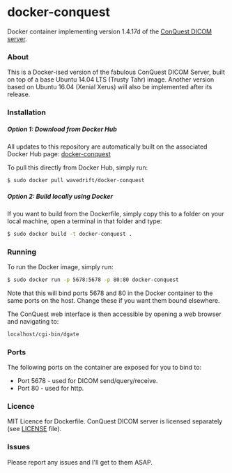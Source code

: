 # docker-conquest
Docker container implementing version 1.4.17d of the [ConQuest DICOM server]. 

[ConQuest DICOM server]: <https://ingenium.home.xs4all.nl/dicom.html>

### About
This is a Docker-ised version of the fabulous ConQuest DICOM Server, built on top of a base Ubuntu 14.04 LTS (Trusty Tahr) image.  Another version based on Ubuntu 16.04 (Xenial Xerus) will also be implemented after its release.


### Installation
##### Option 1: Download from Docker Hub
All updates to this repository are automatically built on the associated Docker Hub page: [docker-conquest]

[docker-conquest]: <https://hub.docker.com/r/wavedrift/docker-conquest/>

To pull this directly from Docker Hub, simply run:
```sh
$ sudo docker pull wavedrift/docker-conquest
```


##### Option 2: Build locally using Docker
If you want to build from the Dockerfile, simply copy this to a folder on your local machine, open a terminal in that folder and type:
```sh
$ sudo docker build -t docker-conquest .
```

### Running
To run the Docker image, simply run:
```sh
$ sudo docker run -p 5678:5678 -p 80:80 docker-conquest
```
Note that this will bind ports 5678 and 80 in the Docker container to the same ports on the host.  Change these if you want them bound elsewhere.

The ConQuest web interface is then accessible by opening a web browser and navigating to:
```sh
localhost/cgi-bin/dgate
```

### Ports
The following ports on the container are exposed for you to bind to: 
  - Port 5678 - used for DICOM send/query/receive.
  - Port 80 - used for http.

### Licence
MIT Licence for Dockerfile.
ConQuest DICOM server is licensed separately (see [LICENSE] file).

[LICENSE]: <LICENSE>

### Issues
Please report any issues and I'll get to them ASAP.



